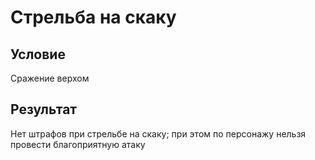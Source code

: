 # Стрельба на скаку
## Условие
Сражение верхом
## Результат
Нет штрафов при стрельбе на скаку; при этом по персонажу нельзя провести благоприятную атаку